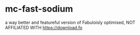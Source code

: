 # mc-fast-sodium
a way better and featureful version of Fabuloisly optimised, NOT AFFILIATED WITH https://download.fo
